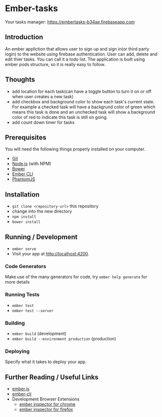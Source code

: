 # Ember-tasks

Your tasks manager:
https://embertasks-b34ae.firebaseapp.com

## Introduction

An ember appliction that allows user to sign up and sign in(or third party login) to the website using firebase authentication. User can add, delete and edit thier tasks. You can call it a todo list. The application is built using ember pods structure, so it is really easy to follow. 

## Thoughts

* add location for each task(can have a toggle button to turn it on or off when user creates a new task)
* add checkbox and background color to show each task's current state. For example a checked task will have a backgrund color of green which means this task is done and an unchecked task will show a background color of red to indicate this task is still on going.
* add count down timer for tasks

## Prerequisites

You will need the following things properly installed on your computer.

* [Git](http://git-scm.com/)
* [Node.js](http://nodejs.org/) (with NPM)
* [Bower](http://bower.io/)
* [Ember CLI](http://ember-cli.com/)
* [PhantomJS](http://phantomjs.org/)

## Installation

* `git clone <repository-url>` this repository
* change into the new directory
* `npm install`
* `bower install`

## Running / Development

* `ember serve`
* Visit your app at [http://localhost:4200](http://localhost:4200).

### Code Generators

Make use of the many generators for code, try `ember help generate` for more details

### Running Tests

* `ember test`
* `ember test --server`

### Building

* `ember build` (development)
* `ember build --environment production` (production)

### Deploying

Specify what it takes to deploy your app.

## Further Reading / Useful Links

* [ember.js](http://emberjs.com/)
* [ember-cli](http://ember-cli.com/)
* Development Browser Extensions
  * [ember inspector for chrome](https://chrome.google.com/webstore/detail/ember-inspector/bmdblncegkenkacieihfhpjfppoconhi)
  * [ember inspector for firefox](https://addons.mozilla.org/en-US/firefox/addon/ember-inspector/)

